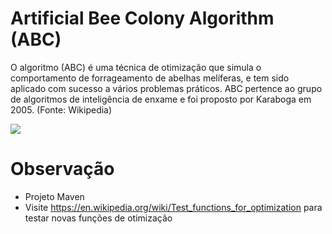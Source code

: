 # Artificial Bee Colony Algorithm (ABC)
 O algoritmo  (ABC) é uma técnica de otimização que simula o comportamento de forrageamento de abelhas melíferas, e tem sido aplicado com sucesso a vários problemas práticos. ABC pertence ao grupo de algoritmos de inteligência de enxame e foi proposto por Karaboga em 2005. (Fonte: Wikipedia)
 
 <div>
  <img src=https://www.novaeraagricola.com.br/wp-content/uploads/2019/08/960-x-430-Hero-Banner.jpg>
 </div> 


# Observação
- Projeto Maven
- Visite https://en.wikipedia.org/wiki/Test_functions_for_optimization para testar novas funções de otimização

